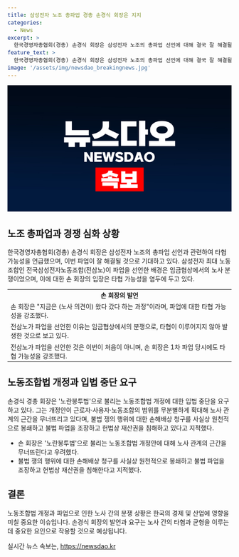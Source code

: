 ```yaml
---
title: 삼성전자 노조 총파업 경총 손경식 회장은 지지
categories:
  - News
excerpt: >
  한국경영자총협회(경총) 손경식 회장은 삼성전자 노조의 총파업 선언에 대해 결국 잘 해결될 것으로 본다고 밝혔다. 삼성전자 노동조합은 무임금, 무노동 총파업을 선언하며 사측의 요구를 거부했고, 손 회장은 타협 가능성을 언급하며 현황을 판단했다. 또한, 손 회장은 노란봉투법으로 불리는 노동조합법 개정에 강력히 반대하며 입법 중단을 촉구했다. 한편, 경총은 24시간 제보를 기다린다고 전했다.
feature_text: >
  한국경영자총협회(경총) 손경식 회장은 삼성전자 노조의 총파업 선언에 대해 결국 잘 해결될 것으로 본다고 밝혔다. 삼성전자 노동조합은 무임금, 무노동 총파업을 선언하며 사측의 요구를 거부했고, 손 회장은 타협 가능성을 언급하며 현황을 판단했다. 또한, 손 회장은 노란봉투법으로 불리는 노동조합법 개정에 강력히 반대하며 입법 중단을 촉구했다. 한편, 경총은 24시간 제보를 기다린다고 전했다.
image: '/assets/img/newsdao_breakingnews.jpg'
---
```


<p><img src="/assets/img/newsdao_breakingnews.jpg" alt="flaretime 속보" /></p>

<h2 data-ke-size="size26">노조 총파업과 경쟁 심화 상황</h2>

<p data-ke-size="size16">한국경영자총협회(경총) 손경식 회장은 삼성전자 노조의 총파업 선언과 관련하여 타협 가능성을 언급했으며, 이번 파업이 잘 해결될 것으로 기대하고 있다. 삼성전자 최대 노동조합인 전국삼성전자노동조합(전삼노)이 파업을 선언한 배경은 임금협상에서의 노사 분쟁이었으며, 이에 대한 손 회장의 입장은 타협 가능성을 염두에 두고 있다.</p>

<table>
  <tr>
    <td style="text-align: center; height: 17px;"><b>손 회장의 발언</b></td>
  </tr>
  <tr>
    <td>손 회장은 "지금은 (노사 의견이) 왔다 갔다 하는 과정"이라며, 파업에 대한 타협 가능성을 강조했다.</td>
  </tr>
  <tr>
    <td>전삼노가 파업을 선언한 이유는 임금협상에서의 분쟁으로, 타협이 이루어지지 않아 발생한 것으로 보고 있다.</td>
  </tr>
  <tr>
    <td>전삼노가 파업을 선언한 것은 이번이 처음이 아니며, 손 회장은 1차 파업 당시에도 타협 가능성을 강조했다.</td>
  </tr>
</table>

<h2 data-ke-size="size26">노동조합법 개정과 입법 중단 요구</h2>

<p data-ke-size="size16">손경식 경총 회장은 '노란봉투법'으로 불리는 노동조합법 개정에 대한 입법 중단을 요구하고 있다. 그는 개정안이 근로자·사용자·노동조합의 범위를 무분별하게 확대해 노사 관계의 근간을 무너뜨리고 있다며, 불법 쟁의 행위에 대한 손해배상 청구를 사실상 원천적으로 봉쇄하고 불법 파업을 조장하고 헌법상 재산권을 침해하고 있다고 지적했다.</p>

<ul>
  <li>손 회장은 '노란봉투법'으로 불리는 노동조합법 개정안에 대해 노사 관계의 근간을 무너뜨린다고 우려했다.</li>
  <li>불법 쟁의 행위에 대한 손해배상 청구를 사실상 원천적으로 봉쇄하고 불법 파업을 조장하고 헌법상 재산권을 침해한다고 지적했다.</li>
</ul>

<h2 data-ke-size="size26">결론</h2>

<p data-ke-size="size16">노동조합법 개정과 파업으로 인한 노사 간의 분쟁 상황은 한국의 경제 및 산업에 영향을 미칠 중요한 이슈입니다. 손경식 회장의 발언과 요구는 노사 간의 타협과 균형을 이루는 데 중요한 요인으로 작용할 것으로 예상됩니다. </p>
실시간 뉴스 속보는, <a href="https://newsdao.kr" rel="dofollow">https://newsdao.kr</a>


